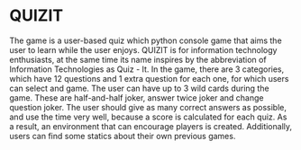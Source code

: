 # QUIZIT

The game is a user-based quiz which python console game that aims the user to learn while the user enjoys. QUIZIT is for information technology enthusiasts, at the same time its name inspires by the abbreviation of Information Technologies as Quiz - It. In the game, there are 3 categories, which have 12 questions and 1 extra question for each one, for which users can select and game. The user can have up to 3 wild cards during the game. These are half-and-half joker, answer twice joker and change question joker. The user should give as many correct answers as possible, and use the time very well, because a score is calculated for each quiz. As a result, an environment that can encourage players is created. Additionally, users can find some statics about their own previous games.
